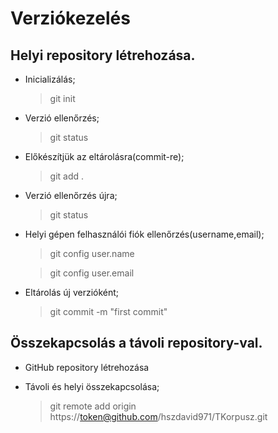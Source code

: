 # Verziókezelés
## Helyi repository létrehozása.

- Inicializálás;
    > git init
- Verzió ellenőrzés;
    > git status
- Előkészítjük az eltárolásra(commit-re);
    > git add .
- Verzió ellenőrzés újra;
    > git status
- Helyi gépen felhasználói fiók ellenőrzés(username,email);
    > git config user.name

    > git config user.email
- Eltárolás új verzióként;
    > git commit -m "first commit"

## Összekapcsolás a távoli repository-val.

- GitHub repository létrehozása

- Távoli és helyi összekapcsolása;
    > git remote add origin https://token@github.com/hszdavid971/TKorpusz.git